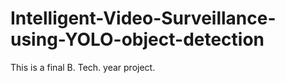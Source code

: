 # Intelligent-Video-Surveillance-using-YOLO-object-detection
This is a final B. Tech. year project.
